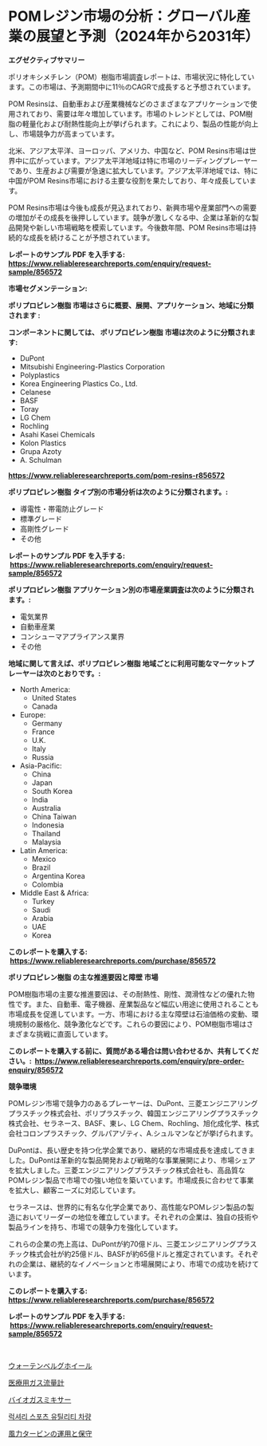 <p><h1>POMレジン市場の分析：グローバル産業の展望と予測（2024年から2031年）</h1></p><p><strong>エグゼクティブサマリー</strong></p>
<p><p>ポリオキシメチレン（POM）樹脂市場調査レポートは、市場状況に特化しています。この市場は、予測期間中に11％のCAGRで成長すると予想されています。 </p><p>POM Resinsは、自動車および産業機械などのさまざまなアプリケーションで使用されており、需要は年々増加しています。市場のトレンドとしては、POM樹脂の軽量化および耐熱性能向上が挙げられます。これにより、製品の性能が向上し、市場競争力が高まっています。</p><p>北米、アジア太平洋、ヨーロッパ、アメリカ、中国など、POM Resins市場は世界中に広がっています。アジア太平洋地域は特に市場のリーディングプレーヤーであり、生産および需要が急速に拡大しています。アジア太平洋地域では、特に中国がPOM Resins市場における主要な役割を果たしており、年々成長しています。</p><p>POM Resins市場は今後も成長が見込まれており、新興市場や産業部門への需要の増加がその成長を後押ししています。競争が激しくなる中、企業は革新的な製品開発や新しい市場戦略を模索しています。今後数年間、POM Resins市場は持続的な成長を続けることが予想されています。</p></p>
<p><strong>レポートのサンプル PDF を入手する: <a href="https://www.reliableresearchreports.com/enquiry/request-sample/856572">https://www.reliableresearchreports.com/enquiry/request-sample/856572</a></strong></p>
<p><strong>市場セグメンテーション:</strong></p>
<p><strong> ポリプロピレン樹脂 市場はさらに概要、展開、アプリケーション、地域に分類されます :</strong></p>
<p><strong>コンポーネントに関しては、 ポリプロピレン樹脂 市場は次のように分類されます: &nbsp;</strong></p>
<p><ul><li>DuPont</li><li>Mitsubishi Engineering-Plastics Corporation</li><li>Polyplastics</li><li>Korea Engineering Plastics Co., Ltd.</li><li>Celanese</li><li>BASF</li><li>Toray</li><li>LG Chem</li><li>Rochling</li><li>Asahi Kasei Chemicals</li><li>Kolon Plastics</li><li>Grupa Azoty</li><li>A. Schulman</li></ul></p>
<p><strong><a href="https://www.reliableresearchreports.com/pom-resins-r856572">https://www.reliableresearchreports.com/pom-resins-r856572</a></strong></p>
<p><strong> ポリプロピレン樹脂 タイプ別の市場分析は次のように分類されます。:</strong></p>
<p><ul><li>導電性・帯電防止グレード</li><li>標準グレード</li><li>高剛性グレード</li><li>その他</li></ul></p>
<p><strong>レポートのサンプル PDF を入手する: &nbsp;<a href="https://www.reliableresearchreports.com/enquiry/request-sample/856572">https://www.reliableresearchreports.com/enquiry/request-sample/856572</a></strong></p>
<p><strong> ポリプロピレン樹脂 アプリケーション別の市場産業調査は次のように分類されます。:</strong></p>
<p><ul><li>電気業界</li><li>自動車産業</li><li>コンシューマアプライアンス業界</li><li>その他</li></ul></p>
<p><strong>地域に関して言えば、ポリプロピレン樹脂 地域ごとに利用可能なマーケットプレーヤーは次のとおりです。:</strong></p>
<p><ul>
    <li>
        North America:
        <ul>
            <li>United States</li>
            <li>Canada</li>
        </ul>
    </li>
    <li>
        Europe:
        <ul>
            <li>Germany</li>
            <li>France</li>
            <li>U.K.</li>
            <li>Italy</li>
            <li>Russia</li>
        </ul>
    </li>
    <li>
        Asia-Pacific:
        <ul>
            <li>China</li>
            <li>Japan</li>
            <li>South Korea</li>
            <li>India</li>
            <li>Australia</li>
            <li>China Taiwan</li>
            <li>Indonesia</li>
            <li>Thailand</li>
            <li>Malaysia</li>
        </ul>
    </li>
    <li>
        Latin America:
        <ul>
            <li>Mexico</li>
            <li>Brazil</li>
            <li>Argentina Korea</li>
            <li>Colombia</li>
        </ul>
    </li>
    <li>
        Middle East & Africa:
        <ul>
            <li>Turkey</li>
            <li>Saudi</li>
            <li>Arabia</li>
            <li>UAE</li>
            <li>Korea</li>
        </ul>
    </li>
    </ul></p>
<p><strong>このレポートを購入する: &nbsp;<a href="https://www.reliableresearchreports.com/purchase/856572">https://www.reliableresearchreports.com/purchase/856572</a></strong></p>
<p><strong>ポリプロピレン樹脂 の主な推進要因と障壁 市場</strong></p>
<p><p>POM樹脂市場の主要な推進要因は、その耐熱性、剛性、潤滑性などの優れた物性です。また、自動車、電子機器、産業製品など幅広い用途に使用されることも市場成長を促進しています。一方、市場における主な障壁は石油価格の変動、環境規制の厳格化、競争激化などです。これらの要因により、POM樹脂市場はさまざまな挑戦に直面しています。</p></p>
<p><strong>このレポートを購入する前に、質問がある場合は問い合わせるか、共有してください。:&nbsp; <a href="https://www.reliableresearchreports.com/enquiry/pre-order-enquiry/856572">https://www.reliableresearchreports.com/enquiry/pre-order-enquiry/856572</a></strong></p>
<p><strong>競争環境</strong></p>
<p><p>POMレジン市場で競争力のあるプレーヤーは、DuPont、三菱エンジニアリングプラスチック株式会社、ポリプラスチック、韓国エンジニアリングプラスチック株式会社、セラネース、BASF、東レ、LG Chem、Rochling、旭化成化学、株式会社コロンプラスチック、グルパアゾティ、A.シュルマンなどが挙げられます。</p><p>DuPontは、長い歴史を持つ化学企業であり、継続的な市場成長を達成してきました。DuPontは革新的な製品開発および戦略的な事業展開により、市場シェアを拡大しました。三菱エンジニアリングプラスチック株式会社も、高品質なPOMレジン製品で市場での強い地位を築いています。市場成長に合わせて事業を拡大し、顧客ニーズに対応しています。</p><p>セラネースは、世界的に有名な化学企業であり、高性能なPOMレジン製品の製造においてリーダーの地位を確立しています。それぞれの企業は、独自の技術や製品ラインを持ち、市場での競争力を強化しています。</p><p>これらの企業の売上高は、DuPontが約70億ドル、三菱エンジニアリングプラスチック株式会社が約25億ドル、BASFが約65億ドルと推定されています。それぞれの企業は、継続的なイノベーションと市場展開により、市場での成功を続けています。</p></p>
<p><strong>このレポートを購入する: &nbsp; <a href="https://www.reliableresearchreports.com/purchase/856572">https://www.reliableresearchreports.com/purchase/856572</a></strong></p>
<p><strong>レポートのサンプル PDF を入手する: &nbsp;<a href="https://www.reliableresearchreports.com/enquiry/request-sample/856572">https://www.reliableresearchreports.com/enquiry/request-sample/856572</a></strong><strong></strong></p>
<p>&nbsp;</p>
<p><p><a href="https://medium.com/@jimmieraun892023/2024%E5%B9%B4%E3%81%8B%E3%82%892031%E5%B9%B4%E3%81%BE%E3%81%A7%E3%81%AE%E6%9C%9F%E9%96%93%E3%81%AB%E4%BA%88%E6%B8%AC%E3%81%95%E3%82%8C%E3%82%8B%E3%83%B4%E3%82%A1%E3%83%AB%E3%83%86%E3%83%B3%E3%83%99%E3%83%AB%E3%82%AF%E3%83%9B%E3%82%A4%E3%83%BC%E3%83%AB%E3%81%AE%E5%B8%82%E5%A0%B4%E5%88%86%E6%9E%90%E3%81%A8%E3%82%B5%E3%82%A4%E3%82%BA%E4%BA%88%E6%B8%AC-5ec3da77811c">ウォーテンベルグホイール</a></p><p><a href="https://medium.com/@roachbrenda/%E5%8C%BB%E7%99%82%E7%94%A8%E3%82%AC%E3%82%B9%E6%B5%81%E9%87%8F%E8%A8%88%E5%B8%82%E5%A0%B4-%E7%AB%B6%E4%BA%89%E5%88%86%E6%9E%90-%E5%B8%82%E5%A0%B4%E3%83%88%E3%83%AC%E3%83%B3%E3%83%89-2031%E5%B9%B4%E3%81%BE%E3%81%A7%E3%81%AE%E4%BA%88%E6%B8%AC-b3b28d6e88dd">医療用ガス流量計</a></p><p><a href="https://github.com/laurenreichert/Market-Research-Report-List-1/blob/main/218393019140.md">バイオガスミキサー</a></p><p><a href="https://medium.com/@guyeichert86/%EA%B3%A0%EA%B8%89-%EC%8A%A4%ED%8F%AC%EC%B8%A0-%EC%9C%A0%ED%8B%B8%EB%A6%AC%ED%8B%B0-%EC%B0%A8%EB%9F%89-%EC%8B%9C%EC%9E%A5-%EB%B6%84%EC%84%9D-%EA%B8%80%EB%A1%9C%EB%B2%8C-%EC%82%B0%EC%97%85-%EC%A0%84%EB%A7%9D-%EB%B0%8F-%EC%98%88%EC%B8%A1-2024%EB%85%84%EB%B6%80%ED%84%B0-2031%EB%85%84%EA%B9%8C%EC%A7%80-ed34600f0987">럭셔리 스포츠 유틸리티 차량</a></p><p><a href="https://github.com/RodHoppe07/Market-Research-Report-List-1/blob/main/511626619141.md">風力タービンの運用と保守</a></p></p>